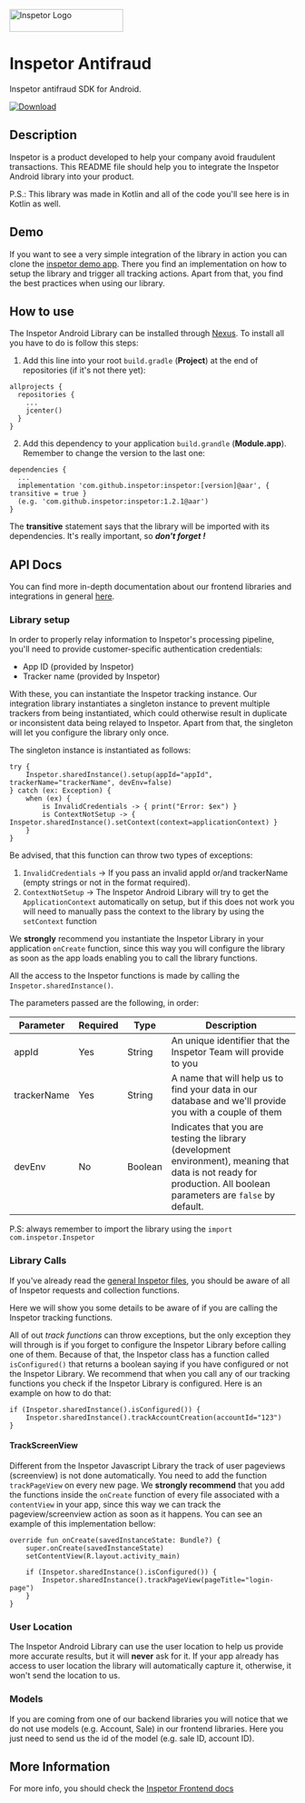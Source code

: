 
<p>
 <img src="https://inspetor-assets.s3-sa-east-1.amazonaws.com/images/inspetor-logo.png" width="200" height="40" alt="Inspetor Logo">
</p>

# Inspetor Antifraud
Inspetor antifraud SDK for Android.

[ ![Download](https://api.bintray.com/packages/theosato/inspetor-android/inspetor/images/download.svg) ](https://bintray.com/theosato/inspetor-android/inspetor/_latestVersion)

## Description
Inspetor is a product developed to help your company avoid fraudulent transactions. This README file should help you to integrate the Inspetor Android library into your product. 

P.S.: This library was made in Kotlin and all of the code you'll see here is in Kotlin as well.

## Demo
If you want to see a very simple integration of the library in action you can clone the [inspetor demo app](https://github.com/inspetor/inspetor-android-demo-app). There you find an implementation on how to setup the library and trigger all tracking actions. Apart from that, you find the best practices when using our library.

## How to use
The Inspetor Android Library can be installed through [Nexus](https://oss.sonatype.org). To install all you have to do is follow this steps:

1. Add this line into your root `build.gradle` (**Project**) at the end of repositories (if it's not there yet):
```
allprojects {
  repositories {
    ...
    jcenter()
  }
}
```
2. Add this dependency to your application `build.grandle` (**Module.app**). Remember to change the version to the last one:
```
dependencies {
  ...
  implementation 'com.github.inspetor:inspetor:[version]@aar', { transitive = true }
  (e.g. 'com.github.inspetor:inspetor:1.2.1@aar')
}
```

The **transitive** statement says that the library will be imported with its dependencies. It's really important, so ***don't forget !***

## API Docs
You can find more in-depth documentation about our frontend libraries and integrations in general [here](https://inspetor.github.io/docs-frontend).

### Library setup
In order to properly relay information to Inspetor's processing pipeline, you'll need to provide customer-specific authentication credentials:
- App ID (provided by Inspetor)
- Tracker name (provided by Inspetor)

With these, you can instantiate the Inspetor tracking instance. Our integration library instantiates a singleton instance to prevent multiple trackers from being instantiated, which could otherwise result in duplicate or inconsistent data being relayed to Inspetor. Apart from that, the singleton will let you configure the library only once.

The singleton instance is instantiated as follows:

```
try {
    Inspetor.sharedInstance().setup(appId="appId", trackerName="trackerName", devEnv=false)
} catch (ex: Exception) {
    when (ex) {
        is InvalidCredentials -> { print("Error: $ex") }
        is ContextNotSetup -> { Inspetor.sharedInstance().setContext(context=applicationContext) }
    }
}
```

Be advised, that this function can throw two types of exceptions:

1. `InvalidCredentials` -> If you pass an invalid appId or/and trackerName (empty strings or not in the format required).
2. `ContextNotSetup` -> The Inspetor Android Library will try to get the `ApplicationContext` automatically on setup, but if this does not work you will need to manually pass the context to the library by using the `setContext` function

We **strongly** recommend you instantiate the Inspetor Library in your application `onCreate` function, since this way you will configure the library as soon as the app loads enabling you to call the library functions.

All the access to the Inspetor functions is made by calling the `Inspetor.sharedInstance()`. 

The parameters passed are the following, in order:

Parameter | Required | Type | Description 
--------- | -------- | ---- | ----------- 
appId | Yes | String | An unique identifier that the Inspetor Team will provide to you
trackerName | Yes | String | A name that will help us to find your data in our database and we'll provide you with a couple of them
devEnv | No | Boolean | Indicates that you are testing the library (development environment), meaning that data is not ready for production. All boolean parameters are `false` by default.

P.S: always remember to import the library using the `import com.inspetor.Inspetor`

### Library Calls
If you've already read the [general Inspetor files](https://inspetor.github.io/docs-frontend), you should be aware of all of Inspetor requests and collection functions.

Here we will show you some details to be aware of if you are calling the Inspetor tracking functions.

All of out *track functions* can throw exceptions, but the only exception they will through is if you forget to configure the Inspetor Library before calling one of them. Because of that, the Inspetor class has a function called `isConfigured()` that returns a boolean saying if you have configured or not the Inspetor Library. We recommend that when you call any of our tracking functions you check if the Inspetor Library is configured. Here is an example on how to do that:

```
if (Inspetor.sharedInstance().isConfigured()) {
    Inspetor.sharedInstance().trackAccountCreation(accountId="123")
}
```

#### TrackScreenView
Different from the Inspetor Javascript Library the track of user pageviews (screenview) is not done automatically. You need to add the function `trackPageView` on every new page.
We **strongly recommend** that you add the functions inside the `onCreate` function of every file associated with a `contentView` in your app, since this way we can track the pageview/screenview action as soon as it happens. You can see an example of this implementation bellow:

```
override fun onCreate(savedInstanceState: Bundle?) {
    super.onCreate(savedInstanceState)
    setContentView(R.layout.activity_main)

    if (Inspetor.sharedInstance().isConfigured()) {
        Inspetor.sharedInstance().trackPageView(pageTitle="login-page")
    }
}
```

### User Location
The Inspetor Android Library can use the user location to help us provide more accurate results, but it will **never** ask for it. If your app already has access to user location the library will automatically capture it, otherwise, it won't send the location to us.

### Models
If you are coming from one of our backend libraries you will notice that we do not use models (e.g. Account, Sale) in our frontend libraries. Here you just need to send us the id of the model (e.g. sale ID, account ID).

## More Information
For more info, you should check the [Inspetor Frontend docs](https://inspetor.github.io/docs-frontend)
